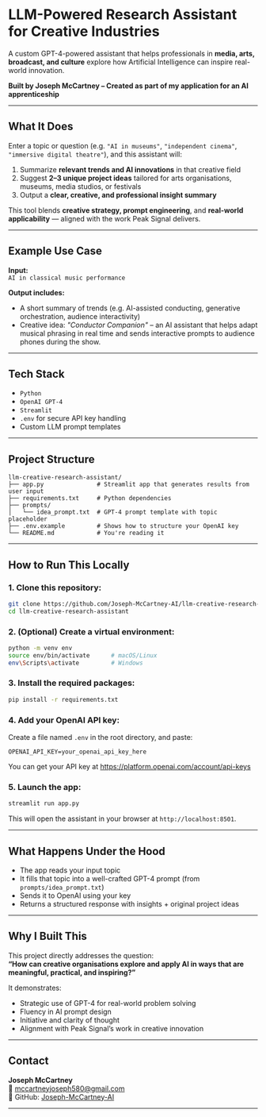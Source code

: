 # LLM-Powered Research Assistant for Creative Industries

A custom GPT-4-powered assistant that helps professionals in **media, arts, broadcast, and culture** explore how Artificial Intelligence can inspire real-world innovation.

**Built by Joseph McCartney – Created as part of my application for an AI apprenticeship**


---

## What It Does

Enter a topic or question (e.g. `"AI in museums"`, `"independent cinema"`, `"immersive digital theatre"`), and this assistant will:

1. Summarize **relevant trends and AI innovations** in that creative field  
2. Suggest **2–3 unique project ideas** tailored for arts organisations, museums, media studios, or festivals  
3. Output a **clear, creative, and professional insight summary**

This tool blends **creative strategy, prompt engineering**, and **real-world applicability** — aligned with the work Peak Signal delivers.

---

## Example Use Case

**Input:**  
`AI in classical music performance`  

**Output includes:**  
- A short summary of trends (e.g. AI-assisted conducting, generative orchestration, audience interactivity)  
- Creative idea: *"Conductor Companion"* – an AI assistant that helps adapt musical phrasing in real time and sends interactive prompts to audience phones during the show.

---

## Tech Stack

- `Python`  
- `OpenAI GPT-4`  
- `Streamlit`  
- `.env` for secure API key handling  
- Custom LLM prompt templates

---

## Project Structure

```
llm-creative-research-assistant/
├── app.py               # Streamlit app that generates results from user input
├── requirements.txt     # Python dependencies
├── prompts/
│   └── idea_prompt.txt  # GPT-4 prompt template with topic placeholder
├── .env.example         # Shows how to structure your OpenAI key
└── README.md            # You're reading it
```

---

## How to Run This Locally

### 1. Clone this repository:
```bash
git clone https://github.com/Joseph-McCartney-AI/llm-creative-research-assistant.git
cd llm-creative-research-assistant
```

### 2. (Optional) Create a virtual environment:
```bash
python -m venv env
source env/bin/activate      # macOS/Linux
env\Scripts\activate         # Windows
```

### 3. Install the required packages:
```bash
pip install -r requirements.txt
```

### 4. Add your OpenAI API key:
Create a file named `.env` in the root directory, and paste:

```
OPENAI_API_KEY=your_openai_api_key_here
```

You can get your API key at https://platform.openai.com/account/api-keys

### 5. Launch the app:
```bash
streamlit run app.py
```

This will open the assistant in your browser at `http://localhost:8501`.

---

## What Happens Under the Hood

- The app reads your input topic
- It fills that topic into a well-crafted GPT-4 prompt (from `prompts/idea_prompt.txt`)
- Sends it to OpenAI using your key
- Returns a structured response with insights + original project ideas

---

## Why I Built This

This project directly addresses the question:  
**“How can creative organisations explore and apply AI in ways that are meaningful, practical, and inspiring?”**

It demonstrates:
- Strategic use of GPT-4 for real-world problem solving  
- Fluency in AI prompt design  
- Initiative and clarity of thought  
- Alignment with Peak Signal’s work in creative innovation  

---

## Contact

**Joseph McCartney**  
📧 mccartneyjoseph580@gmail.com  
🔗 GitHub: [Joseph-McCartney-AI](https://github.com/Joseph-McCartney-AI)

---

